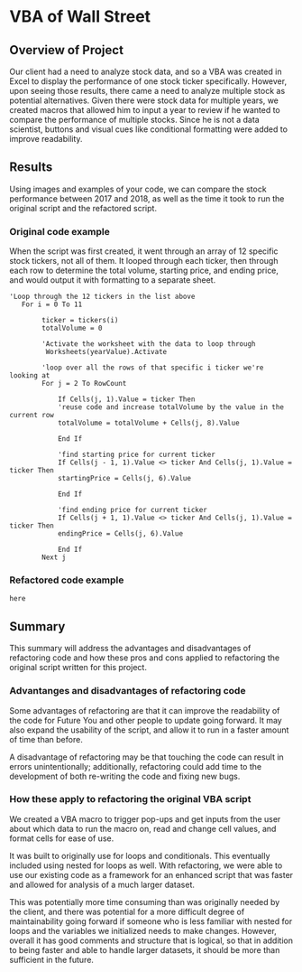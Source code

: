 # VBA of Wall Street

## Overview of Project
Our client had a need to analyze stock data, and so a VBA was created in Excel to display the performance of one stock ticker specifically. However, upon seeing those results, there came a need to analyze multiple stock as potential alternatives. Given there were stock data for multiple years, we created macros that allowed him to input a year to review if he wanted to compare the performance of multiple stocks. Since he is not a data scientist, buttons and visual cues like conditional formatting were added to improve readability.

## Results
Using images and examples of your code, we can compare the stock performance between 2017 and 2018, as well as the time it took to run the original script and the refactored script.

### Original code example
When the script was first created, it went through an array of 12 specific stock tickers, not all of them. It looped through each ticker, then through each row to determine the total volume, starting price, and ending price, and would output it with formatting to a separate sheet.

```
'Loop through the 12 tickers in the list above
   For i = 0 To 11

        ticker = tickers(i)
        totalVolume = 0

        'Activate the worksheet with the data to loop through
         Worksheets(yearValue).Activate

        'loop over all the rows of that specific i ticker we're looking at
        For j = 2 To RowCount

            If Cells(j, 1).Value = ticker Then
            'reuse code and increase totalVolume by the value in the current row
            totalVolume = totalVolume + Cells(j, 8).Value

            End If
            
            'find starting price for current ticker
            If Cells(j - 1, 1).Value <> ticker And Cells(j, 1).Value = ticker Then
            startingPrice = Cells(j, 6).Value

            End If
            
            'find ending price for current ticker
            If Cells(j + 1, 1).Value <> ticker And Cells(j, 1).Value = ticker Then
            endingPrice = Cells(j, 6).Value

            End If
        Next j
```

### Refactored code example
```
here
```

## Summary
This summary will address the advantages and disadvantages of refactoring code and how these pros and cons applied to refactoring the original script written for this project.

### Advantanges and disadvantages of refactoring code
Some advantages of refactoring are that it can improve the readability of the code for Future You and other people to update going forward. It may also expand the usability of the script, and allow it to run in a faster amount of time than before.

A disadvantage of refactoring may be that touching the code can result in errors unintentionally; additionally, refactoring could add time to the development of both re-writing the code and fixing new bugs. 

### How these apply to refactoring the original VBA script
We created a VBA macro to trigger pop-ups and get inputs from the user about which data to run the macro on, read and change cell values, and format cells for ease of use.

It was built to originally use for loops and conditionals. This eventually included using nested for loops as well. With refactoring, we were able to use our existing code as a framework for an enhanced script that was faster and allowed for analysis of a much larger dataset. 

This was potentially more time consuming than was originally needed by the client, and there was potential for a more difficult degree of maintainability going forward if someone who is less familiar with nested for loops and the variables we initialized needs to make changes. However, overall it has good comments and structure that is logical, so that in addition to being faster and able to handle larger datasets, it should be more than sufficient in the future.
